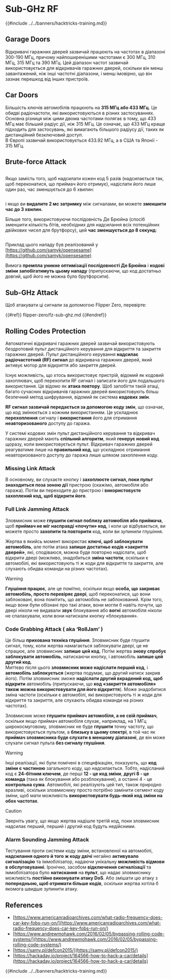 # Sub-GHz RF

{{#include ../../banners/hacktricks-training.md}}

## Garage Doors

Відкривачі гаражних дверей зазвичай працюють на частотах в діапазоні 300-190 МГц, причому найпоширенішими частотами є 300 МГц, 310 МГц, 315 МГц та 390 МГц. Цей діапазон частот зазвичай використовується для відкривачів гаражних дверей, оскільки він менш завантажений, ніж інші частотні діапазони, і менш імовірно, що він зазнає перешкод від інших пристроїв.

## Car Doors

Більшість ключів автомобілів працюють на **315 МГц або 433 МГц**. Це обидві радіочастоти, які використовуються в різних застосуваннях. Основна різниця між цими двома частотами полягає в тому, що 433 МГц має більший радіус дії, ніж 315 МГц. Це означає, що 433 МГц краще підходить для застосувань, які вимагають більшого радіусу дії, таких як дистанційний безключовий доступ.\
В Європі зазвичай використовується 433.92 МГц, а в США та Японії - 315 МГц.

## **Brute-force Attack**

<figure><img src="../../images/image (1084).png" alt=""><figcaption></figcaption></figure>

Якщо замість того, щоб надсилати кожен код 5 разів (надсилається так, щоб переконатися, що приймач його отримує), надіслати його лише один раз, час зменшується до 6 хвилин:

<figure><img src="../../images/image (622).png" alt=""><figcaption></figcaption></figure>

і якщо ви **видалите 2 мс затримку** між сигналами, ви можете **зменшити час до 3 хвилин.**

Більше того, використовуючи послідовність Де Брюйна (спосіб зменшити кількість бітів, необхідних для надсилання всіх потенційних двійкових чисел для брутфорсу), цей **час зменшується до 8 секунд**:

<figure><img src="../../images/image (583).png" alt=""><figcaption></figcaption></figure>

Приклад цього нападу був реалізований у [https://github.com/samyk/opensesame](https://github.com/samyk/opensesame)

Вимога **премпла уникне оптимізації послідовності Де Брюйна** і **кодові зміни запобігатимуть цьому нападу** (припускаючи, що код достатньо довгий, щоб його не можна було брутфорсити).

## Sub-GHz Attack

Щоб атакувати ці сигнали за допомогою Flipper Zero, перевірте:

{{#ref}}
flipper-zero/fz-sub-ghz.md
{{#endref}}

## Rolling Codes Protection

Автоматичні відкривачі гаражних дверей зазвичай використовують бездротовий пульт дистанційного керування для відкриття та закриття гаражних дверей. Пульт дистанційного керування **надсилає радіочастотний (RF) сигнал** до відкривача гаражних дверей, який активує мотор для відкриття або закриття дверей.

Існує можливість, що хтось використовує пристрій, відомий як кодовий захоплювач, щоб перехопити RF сигнал і записати його для подальшого використання. Це відомо як **атака повтору**. Щоб запобігти такій атаці, багато сучасних відкривачів гаражних дверей використовують більш безпечний метод шифрування, відомий як система **кодових змін**.

**RF сигнал зазвичай передається за допомогою коду змін**, що означає, що код змінюється з кожним використанням. Це ускладнює **перехоплення** сигналу і **використання** його для отримання **неавторизованого** доступу до гаража.

У системі кодових змін пульт дистанційного керування та відкривач гаражних дверей мають **спільний алгоритм**, який **генерує новий код** щоразу, коли використовується пульт. Відкривач гаражних дверей реагуватиме лише на **правильний код**, що ускладнює отримання неавторизованого доступу до гаража лише шляхом захоплення коду.

### **Missing Link Attack**

В основному, ви слухаєте кнопку і **захоплюєте сигнал, поки пульт знаходиться поза зоною дії** пристрою (скажімо, автомобіля або гаража). Потім ви переходите до пристрою і **використовуєте захоплений код, щоб відкрити його**.

### Full Link Jamming Attack

Зловмисник може **глушити сигнал поблизу автомобіля або приймача**, щоб **приймач не міг насправді «почути» код**, і коли це відбувається, ви можете просто **захопити та повторити** код, коли ви зупинили глушіння.

Жертва в якийсь момент використає **ключі, щоб заблокувати автомобіль**, але потім атака **запише достатньо кодів «закриття дверей»**, які, сподіваюся, можна буде повторно надіслати, щоб відкрити двері (можливо, знадобиться **зміна частоти**, оскільки є автомобілі, які використовують ті ж коди для відкриття та закриття, але слухають обидва команди на різних частотах).

> [!WARNING]
> **Глушіння працює**, але це помітно, оскільки якщо **особа, що закриває автомобіль, просто перевіряє двері**, щоб переконатися, що вони заблоковані, вона помітить, що автомобіль не заблокований. Крім того, якщо вони були обізнані про такі атаки, вони могли б навіть почути, що двері ніколи не видавали **звук** блокування або **вогні** автомобіля ніколи не спалахували, коли вони натискали кнопку «блокування».

### **Code Grabbing Attack ( aka ‘RollJam’ )**

Це більш **прихована техніка глушіння**. Зловмисник буде глушити сигнал, тому, коли жертва намагається заблокувати двері, це не спрацює, але зловмисник **запише цей код**. Потім жертва **знову спробує заблокувати автомобіль**, натискаючи кнопку, і автомобіль **запише цей другий код**.\
Миттєво після цього **зловмисник може надіслати перший код**, і **автомобіль заблокується** (жертва подумає, що другий натиск закрив його). Потім зловмисник зможе **надіслати другий вкрадений код, щоб відкрити** автомобіль (припускаючи, що **код «закриття автомобіля» також можна використовувати для його відкриття**). Може знадобитися зміна частоти (оскільки є автомобілі, які використовують ті ж коди для відкриття та закриття, але слухають обидва команди на різних частотах).

Зловмисник може **глушити приймач автомобіля, а не свій приймач**, оскільки якщо приймач автомобіля слухає, наприклад, на 1 МГц широкосмуговому, зловмисник не буде **глушити** точну частоту, що використовується пультом, а **близьку в цьому спектрі**, в той час як **приймач зловмисника буде слухати в меншому діапазоні**, де він може слухати сигнал пульта **без сигналу глушіння**.

> [!WARNING]
> Інші реалізації, які були помічені в специфікаціях, показують, що **код зміни є частиною** загального коду, що надсилається. Тобто, надісланий код є **24-бітним ключем**, де перші **12 - це код зміни**, **другі 8 - це команда** (така як блокування або розблокування), а останні 4 - це **контрольна сума**. Автомобілі, які реалізують цей тип, також природно вразливі, оскільки зловмиснику просто потрібно замінити сегмент коду зміни, щоб мати можливість **використовувати будь-який код зміни на обох частотах**.

> [!CAUTION]
> Зверніть увагу, що якщо жертва надішле третій код, поки зловмисник надсилає перший, перший і другий код будуть недійсними.

### Alarm Sounding Jamming Attack

Тестування проти системи коду зміни, встановленої на автомобілі, **надсилання одного й того ж коду двічі** негайно **активувало сигналізацію** та іммобілізатор, надаючи унікальну **можливість відмови в обслуговуванні**. Іронічно, засобом **відключення сигналізації** та іммобілізатора було **натискання** на **пульт**, що надає зловмиснику можливість **постійно виконувати атаку DoS**. Або змішати цю атаку з **попередньою, щоб отримати більше кодів**, оскільки жертва хотіла б якомога швидше зупинити атаку.

## References

- [https://www.americanradioarchives.com/what-radio-frequency-does-car-key-fobs-run-on/](https://www.americanradioarchives.com/what-radio-frequency-does-car-key-fobs-run-on/)
- [https://www.andrewmohawk.com/2016/02/05/bypassing-rolling-code-systems/](https://www.andrewmohawk.com/2016/02/05/bypassing-rolling-code-systems/)
- [https://samy.pl/defcon2015/](https://samy.pl/defcon2015/)
- [https://hackaday.io/project/164566-how-to-hack-a-car/details](https://hackaday.io/project/164566-how-to-hack-a-car/details)

{{#include ../../banners/hacktricks-training.md}}

